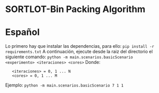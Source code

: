 # SORTLOT-Bin Packing Algorithm

# Español
Lo primero hay que instalar las dependencias, para ello:
```pip install -r requirements.txt```
A continuación, ejecute desde la raiz del directorio el siguiente comando:
```python -m main.scenarios.basicScenario <experimento> <iteraciones> <cores>```
Donde:
```<experimento> = 0, 1 ... 30 
   <iteraciones> = 0, 1 ... N
   <cores> = 0, 1 ... M
```
Ejemplo:
```python -m main.scenarios.basicScenario 7 1 1```
